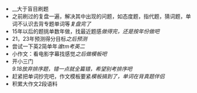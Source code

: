 - __大于盲目刷题
- 之前刷过的复盘一遍，解决其中出现的问题，如态度题，指代题，猜词题，单词不认识去背专题单词等*复盘完了*
- 15年以后的题挑单数年做，找最近题感*做得完，还是按年份做吧*
- 21，23年预测得分目标*之后预测*
- 尝试一下英2简单年*谁tm考英二*
- 小作文：看电影字幕找感觉*之后做模板吧*
- 开小三门  
 *9.18放弃排序题，错一点就全篇错，希望别考排序吧*
- 赶紧把单词抄完吧，作文模板要紧*模板搞到了，单词在背真题伴侣*
- 积累大作文2段语料
